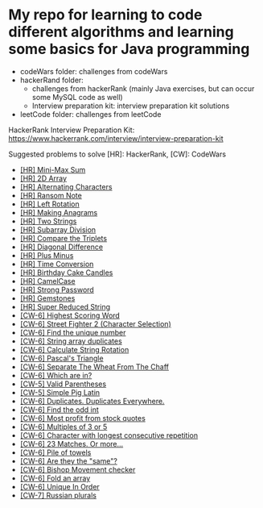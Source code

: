 # My repo for learning to code different algorithms and learning some basics for Java programming

- codeWars folder: challenges from codeWars
- hackerRand folder:
  - challenges from hackerRank (mainly Java exercises, but can occur some MySQL code as well)
  - Interview preparation kit: interview preparation kit solutions
- leetCode folder: challenges from leetCode

HackerRank Interview Preparation Kit: https://www.hackerrank.com/interview/interview-preparation-kit

Suggested problems to solve
\[HR\]: HackerRank, \[CW\]: CodeWars

- [[HR] Mini-Max Sum](https://www.hackerrank.com/challenges/mini-max-sum)
- [[HR] 2D Array](https://www.hackerrank.com/challenges/2d-array)
- [[HR] Alternating Characters](https://www.hackerrank.com/challenges/alternating-characters)
- [[HR] Ransom Note](https://www.hackerrank.com/challenges/ctci-ransom-note)
- [[HR] Left Rotation](https://www.hackerrank.com/challenges/ctci-array-left-rotation)
- [[HR] Making Anagrams](https://www.hackerrank.com/challenges/ctci-making-anagrams)
- [[HR] Two Strings](https://www.hackerrank.com/challenges/two-strings)
- [[HR] Subarray Division](https://www.hackerrank.com/challenges/the-birthday-bar)
- [[HR] Compare the Triplets](https://www.hackerrank.com/challenges/compare-the-triplets)
- [[HR] Diagonal Difference](https://www.hackerrank.com/challenges/diagonal-difference)
- [[HR] Plus Minus](https://www.hackerrank.com/challenges/plus-minus)
- [[HR] Time Conversion](https://www.hackerrank.com/challenges/time-conversion)
- [[HR] Birthday Cake Candles](https://www.hackerrank.com/challenges/birthday-cake-candles)
- [[HR] CamelCase](https://www.hackerrank.com/challenges/camelcase)
- [[HR] Strong Password](https://www.hackerrank.com/challenges/strong-password)
- [[HR] Gemstones](https://www.hackerrank.com/challenges/gem-stones)
- [[HR] Super Reduced String](https://www.hackerrank.com/challenges/reduced-string)
- [[CW-6] Highest Scoring Word]( https://www.codewars.com/kata/57eb8fcdf670e99d9b000272)
- [[CW-6] Street Fighter 2 (Character Selection)](https://www.codewars.com/kata/5853213063adbd1b9b0000be)
- [[CW-6] Find the unique number](https://www.codewars.com/kata/585d7d5adb20cf33cb000235)
- [[CW-6] String array duplicates](https://www.codewars.com/kata/59f08f89a5e129c543000069)
- [[CW-6] Calculate String Rotation](https://www.codewars.com/kata/5596f6e9529e9ab6fb000014)
- [[CW-6] Pascal's Triangle](https://www.codewars.com/kata/5226eb40316b56c8d500030f)
- [[CW-6] Separate The Wheat From The Chaff](https://www.codewars.com/kata/5bdcd20478d24e664d00002c)
- [[CW-6] Which are in?](https://www.codewars.com/kata/550554fd08b86f84fe000a58)
- [[CW-5] Valid Parentheses](https://www.codewars.com/kata/52774a314c2333f0a7000688)
- [[CW-5] Simple Pig Latin](https://www.codewars.com/kata/520b9d2ad5c005041100000f/train/javascript)
- [[CW-6] Duplicates. Duplicates Everywhere.](https://www.codewars.com/kata/5e8dd197c122f6001a8637ca)
- [[CW-6] Find the odd int](https://www.codewars.com/kata/54da5a58ea159efa38000836)
- [[CW-6] Most profit from stock quotes](https://www.codewars.com/kata/597ef546ee48603f7a000057)
- [[CW-6] Multiples of 3 or 5](https://www.codewars.com/kata/514b92a657cdc65150000006)
- [[CW-6] Character with longest consecutive repetition](https://www.codewars.com/kata/586d6cefbcc21eed7a001155)
- [[CW-6] 23 Matches. Or more...](https://www.codewars.com/kata/5a9dbc735ee396ef590001de)
- [[CW-6] Pile of towels](https://www.codewars.com/kata/61044b64704a9e0036162a1f)
- [[CW-6] Are they the "same"?](https://www.codewars.com/kata/550498447451fbbd7600041c)
- [[CW-6] Bishop Movement checker](https://www.codewars.com/kata/6135e4f40cffda0007ce356b)
- [[CW-6] Fold an array](https://www.codewars.com/kata/57ea70aa5500adfe8a000110)
- [[CW-6] Unique In Order](https://www.codewars.com/kata/54e6533c92449cc251001667)
- [[CW-7] Russian plurals](https://www.codewars.com/kata/5b1d38f4d74b5b07350000a3)
